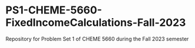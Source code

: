 # PS1-CHEME-5660-FixedIncomeCalculations-Fall-2023
Repository for Problem Set 1 of CHEME 5660 during the Fall 2023 semester
